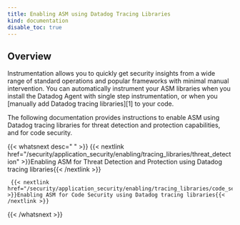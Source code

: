```yaml
---
title: Enabling ASM using Datadog Tracing Libraries
kind: documentation
disable_toc: true
---
```


## Overview

Instrumentation allows you to quickly get security insights from a wide range of standard operations and popular frameworks with minimal manual intervention. You can automatically instrument your ASM libraries when you install the Datadog Agent with single step instrumentation, or when you [manually add Datadog tracing libraries][1] to your code.

The following documentation provides instructions to enable ASM using Datadog tracing libraries for threat detection and protection capabilities, and for code security. 

{{< whatsnext desc=" " >}}
    {{< nextlink href="/security/application_security/enabling/tracing_libraries/threat_detection" >}}Enabling ASM for Threat Detection and Protection using Datadog tracing libraries{{< /nextlink >}}

     {{< nextlink href="/security/application_security/enabling/tracing_libraries/code_security" >}}Enabling ASM for Code Security using Datadog tracing libraries{{< /nextlink >}}
{{< /whatsnext >}}